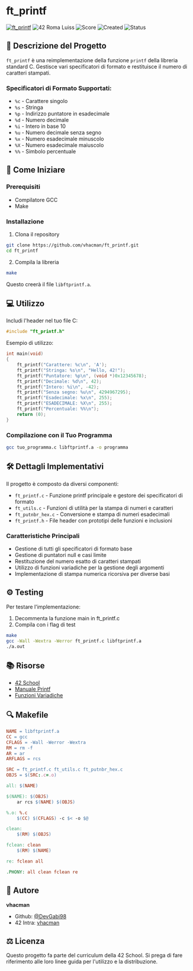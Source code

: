 # ft_printf
[![ft_printf](https://github.com/vhacman/printf/actions/workflows/main.yml/badge.svg)](https://github.com/vhacman/printf/actions/workflows/main.yml)
![42 Roma Luiss](https://img.shields.io/badge/42-Roma_Luiss-green)
![Score](https://img.shields.io/badge/Score-100-green)
![Created](https://img.shields.io/badge/Created-February_2025-blue)
![Status](https://img.shields.io/badge/Status-Success-violet)

## 📝 Descrizione del Progetto

`ft_printf` è una reimplementazione della funzione `printf` della libreria standard C. Gestisce vari specificatori di formato e restituisce il numero di caratteri stampati.

### Specificatori di Formato Supportati:

- `%c` - Carattere singolo
- `%s` - Stringa
- `%p` - Indirizzo puntatore in esadecimale
- `%d` - Numero decimale
- `%i` - Intero in base 10
- `%u` - Numero decimale senza segno
- `%x` - Numero esadecimale minuscolo
- `%X` - Numero esadecimale maiuscolo
- `%%` - Simbolo percentuale

## 🚀 Come Iniziare

### Prerequisiti
- Compilatore GCC
- Make

### Installazione

1. Clona il repository
```bash
git clone https://github.com/vhacman/ft_printf.git
cd ft_printf
```

2. Compila la libreria
```bash
make
```

Questo creerà il file `libftprintf.a`.

## 💻 Utilizzo

Includi l'header nel tuo file C:
```c
#include "ft_printf.h"
```

Esempio di utilizzo:
```c
int main(void)
{
    ft_printf("Carattere: %c\n", 'A');
    ft_printf("Stringa: %s\n", "Hello, 42!");
    ft_printf("Puntatore: %p\n", (void *)0x12345678);
    ft_printf("Decimale: %d\n", 42);
    ft_printf("Intero: %i\n", -42);
    ft_printf("Senza segno: %u\n", 4294967295);
    ft_printf("Esadecimale: %x\n", 255);
    ft_printf("ESADECIMALE: %X\n", 255);
    ft_printf("Percentuale: %%\n");
    return (0);
}
```

### Compilazione con il Tuo Programma
```bash
gcc tuo_programma.c libftprintf.a -o programma
```

## 🛠️ Dettagli Implementativi

Il progetto è composto da diversi componenti:

- `ft_printf.c` - Funzione printf principale e gestore dei specificatori di formato
- `ft_utils.c` - Funzioni di utilità per la stampa di numeri e caratteri
- `ft_putnbr_hex.c` - Conversione e stampa di numeri esadecimali
- `ft_printf.h` - File header con prototipi delle funzioni e inclusioni

### Caratteristiche Principali
- Gestione di tutti gli specificatori di formato base
- Gestione di puntatori null e casi limite
- Restituzione del numero esatto di caratteri stampati
- Utilizzo di funzioni variadiche per la gestione degli argomenti
- Implementazione di stampa numerica ricorsiva per diverse basi

## ⚙️ Testing

Per testare l'implementazione:
1. Decommenta la funzione main in ft_printf.c
2. Compila con i flag di test
```bash
make
gcc -Wall -Wextra -Werror ft_printf.c libftprintf.a
./a.out
```

## 📚 Risorse
- [42 School](https://42.fr/)
- [Manuale Printf](https://man7.org/linux/man-pages/man3/printf.3.html)
- [Funzioni Variadiche](https://en.cppreference.com/w/c/variadic)

## 🔍 Makefile

```makefile
NAME = libftprintf.a
CC = gcc
CFLAGS = -Wall -Werror -Wextra
RM = rm -f
AR = ar
ARFLAGS = rcs

SRC = ft_printf.c ft_utils.c ft_putnbr_hex.c
OBJS = $(SRC:.c=.o)

all: $(NAME)

$(NAME): $(OBJS)
    ar rcs $(NAME) $(OBJS)

%.o: %.c
    $(CC) $(CFLAGS) -c $< -o $@

clean:
    $(RM) $(OBJS)

fclean: clean
    $(RM) $(NAME)

re: fclean all

.PHONY: all clean fclean re
```

## 👤 Autore
**vhacman**
- Github: [@DevGabi98](https://github.com/DevGabi98)
- 42 Intra: [vhacman](https://profile.intra.42.fr/)

## ⚖️ Licenza
Questo progetto fa parte del curriculum della 42 School. Si prega di fare riferimento alle loro linee guida per l'utilizzo e la distribuzione.
